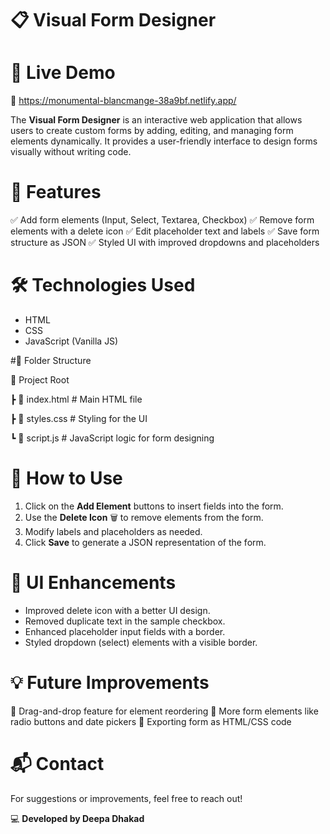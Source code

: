 # 📋 Visual Form Designer



# 🚀 Live Demo


🔗 https://monumental-blancmange-38a9bf.netlify.app/




The **Visual Form Designer** is an interactive web application that allows users to create custom forms by adding, editing, and managing form elements dynamically. It provides a user-friendly interface to design forms visually without writing code.




# 🎯 Features


✅ Add form elements (Input, Select, Textarea, Checkbox)
✅ Remove form elements with a delete icon
✅ Edit placeholder text and labels
✅ Save form structure as JSON
✅ Styled UI with improved dropdowns and placeholders




# 🛠️ Technologies Used


- HTML
- CSS
- JavaScript (Vanilla JS)



#📂 Folder Structure



📁 Project Root

 ┣ 📜 index.html      # Main HTML file

 
 ┣ 📜 styles.css      # Styling for the UI

 
 ┗ 📜 script.js       # JavaScript logic for form designing



# 📝 How to Use


1. Click on the **Add Element** buttons to insert fields into the form.
2. Use the **Delete Icon** 🗑️ to remove elements from the form.
3. Modify labels and placeholders as needed.
4. Click **Save** to generate a JSON representation of the form.



# 🎨 UI Enhancements


- Improved delete icon with a better UI design.
- Removed duplicate text in the sample checkbox.
- Enhanced placeholder input fields with a border.
- Styled dropdown (select) elements with a visible border.



# 💡 Future Improvements


🔹 Drag-and-drop feature for element reordering
🔹 More form elements like radio buttons and date pickers
🔹 Exporting form as HTML/CSS code


# 📬 Contact


For suggestions or improvements, feel free to reach out!



💻 **Developed by Deepa Dhakad**



